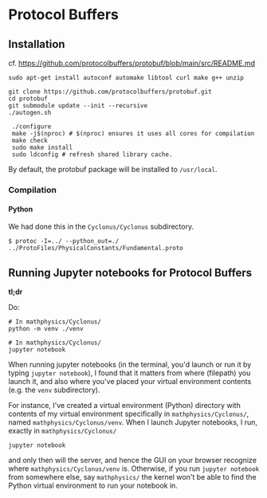 # Protocol Buffers

## Installation

cf. https://github.com/protocolbuffers/protobuf/blob/main/src/README.md

```
sudo apt-get install autoconf automake libtool curl make g++ unzip
```

```
git clone https://github.com/protocolbuffers/protobuf.git
cd protobuf
git submodule update --init --recursive
./autogen.sh
```

```
 ./configure
 make -j$(nproc) # $(nproc) ensures it uses all cores for compilation
 make check
 sudo make install
 sudo ldconfig # refresh shared library cache.
```

By default, the protobuf package will be installed to `/usr/local`.

### Compilation

#### Python

We had done this in the `Cyclonus/Cyclonus` subdirectory.

```
$ protoc -I=../ --python_out=./ ../ProtoFiles/PhysicalConstants/Fundamental.proto
```

## Running Jupyter notebooks for Protocol Buffers

**tl;dr**

Do:

```
# In mathphysics/Cyclonus/
python -m venv ./venv

# In mathphysics/Cyclonus/
jupyter notebook
```

When running jupyter notebooks (in the terminal, you'd launch or run it by typing `jupyter notebook`), I found that it matters from where (filepath) you launch it, and also where you've placed your virtual environment contents (e.g. the `venv` subdirectory).

For instance, I've created a virtual environment (Python) directory with contents of my virtual environment specifically in `mathphysics/Cyclonus/`, named `mathphysics/Cyclonus/venv`. When I launch Jupyter notebooks, I run, exactly in `mathphysics/Cyclonus/`

```
jupyter notebook
```
and only then will the server, and hence the GUI on your browser recognize where `mathphysics/Cyclonus/venv` is. Otherwise, if you run `jupyter notebook` from somewhere else, say `mathphysics/` the kernel won't be able to find the Python virtual environment to run your notebook in.
